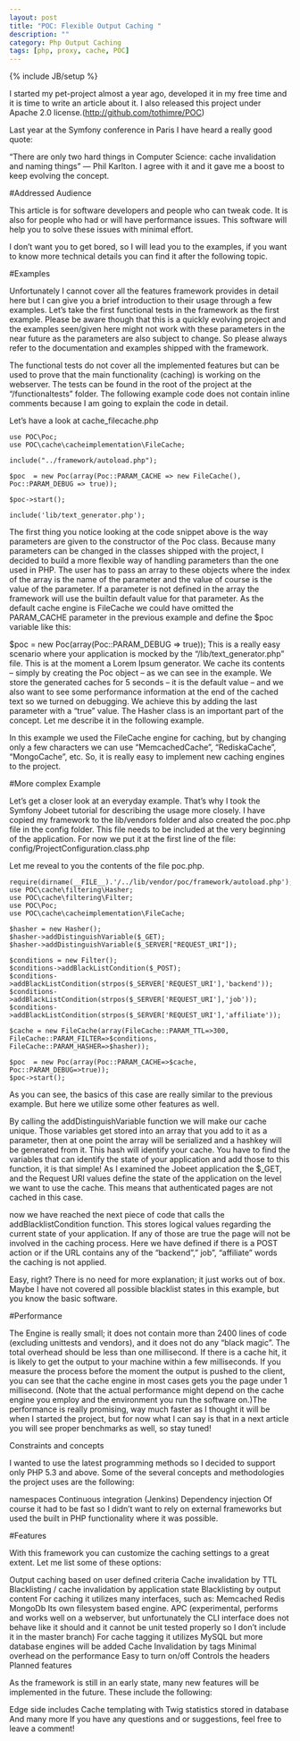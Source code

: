 ```yaml
---
layout: post
title: "POC: Flexible Output Caching "
description: ""
category: Php Output Caching
tags: [php, proxy, cache, POC]
---
```

{% include JB/setup %}

I started my pet-project almost a year ago, developed it in my free time and it is time to write an article about it. I also released this project under Apache 2.0 license.(http://github.com/tothimre/POC)

Last year at the Symfony conference in Paris I have heard a really good quote:

“There are only two hard things in Computer Science: cache invalidation and naming things” — Phil Karlton. I agree with it and it gave me a boost to keep evolving the concept.

#Addressed Audience

This article is for software developers and people who can tweak code. It is also for people who had or will have performance issues. This software will help you to solve these issues with minimal effort.

I don’t want you to get bored, so I will lead you to the examples, if you want to know more technical details you can find it after the following topic.

#Examples

Unfortunately I cannot cover all the features framework provides in detail here but I can give you a brief introduction to their usage through a few examples. Let’s take the first functional tests in the framework as the first example. Please be aware though that this is a quickly evolving project and the examples seen/given here might not work with these parameters in the near future as the parameters are also subject to change. So please always refer to the documentation and examples shipped with the framework.

The functional tests do not cover all the implemented features but can be used to prove that the main functionality (caching) is working on the webserver. The tests can be found in the root of the project at the “/functionaltests” folder. The following example code does not contain inline comments because I am going to explain the code in detail.

Let’s have a look at cache_filecache.php


    use POC\Poc;
    use POC\cache\cacheimplementation\FileCache;
 
    include("../framework/autoload.php");
 
    $poc  = new Poc(array(Poc::PARAM_CACHE => new FileCache(), Poc::PARAM_DEBUG => true));
 
    $poc->start();
 
    include('lib/text_generator.php');

The first thing you notice looking at the code snippet above is the way parameters are given to the constructor of the Poc class. Because many parameters can be changed in the classes shipped with the project, I decided to build a more flexible way of handling parameters than the one used in PHP. The user has to pass an array to these objects where the index of the array is the name of the parameter and the value of course is the value of the parameter. If a parameter is not defined in the array the framework will use the builtin default value for that parameter. As the default cache engine is FileCache we could have omitted the PARAM_CACHE parameter in the previous example and define the $poc variable like this:

$poc  = new Poc(array(Poc::PARAM_DEBUG => true));
This is a really easy scenario where your application is mocked by the “/lib/text_generator.php” file. This is at the moment a Lorem Ipsum generator. We cache its contents – simply by creating the Poc object – as we can see in the example. We store the generated caches for 5 seconds – it is the default value – and we also want to see some performance information at the end of the cached text so we turned on debugging. We achieve this by adding the last parameter with a “true” value. The Hasher class is an important part of the concept. Let me describe it in the following example.

In this example we used the FileCache engine for caching, but by changing only a few characters we can use  “MemcachedCache”, “RediskaCache”, “MongoCache”, etc. So, it is really easy to implement new caching engines to the project.

#More complex Example

Let’s get a closer look at an everyday example. That’s why I took the Symfony Jobeet tutorial for describing the usage more closely. I have copied my framework to the lib/vendors folder and also created the poc.php file in the config folder. This file needs to be included at the very beginning of the application. For now we put it at the first line of the file:  config/ProjectConfiguration.class.php

Let me reveal to you the contents of the file poc.php.

    require(dirname(__FILE__).'/../lib/vendor/poc/framework/autoload.php');
    use POC\cache\filtering\Hasher;
    use POC\cache\filtering\Filter;
    use POC\Poc;
    use POC\cache\cacheimplementation\FileCache;
 
    $hasher = new Hasher();
    $hasher->addDistinguishVariable($_GET);
    $hasher->addDistinguishVariable($_SERVER["REQUEST_URI"]);
 
    $conditions = new Filter();
    $conditions->addBlackListCondition($_POST);
    $conditions->addBlackListCondition(strpos($_SERVER['REQUEST_URI'],'backend'));
    $conditions->addBlackListCondition(strpos($_SERVER['REQUEST_URI'],'job'));
    $conditions->addBlackListCondition(strpos($_SERVER['REQUEST_URI'],'affiliate'));
 
    $cache = new FileCache(array(FileCache::PARAM_TTL=>300,
    FileCache::PARAM_FILTER=>$conditions,
    FileCache::PARAM_HASHER=>$hasher));
 
    $poc  = new Poc(array(Poc::PARAM_CACHE=>$cache, Poc::PARAM_DEBUG=>true));
    $poc->start();

As you can see, the basics of this case are really similar to the previous example. But here we utilize some other features as well.

By calling the addDistinguishVariable function we will make our cache unique. Those variables get stored into an array that you add to it as a parameter, then at one point the array will be serialized and a hashkey will be generated from it. This hash will identify your cache. You have to find the variables that can identify the state of your application and add those to this function, it is that simple! As I examined the Jobeet application the $_GET, and the Request URI values define the state of the application on the level we want to use the cache. This means that authenticated pages are not cached in this case.

now we have reached the next piece of code that calls the addBlacklistCondition function. This stores logical values regarding the current state of your application. If any of those are true the page will not be involved in the caching process. Here we have defined if there is a POST action or if the URL contains any of the “backend”,” job”, “affiliate” words the caching is not applied.

Easy, right? There is no need for more explanation; it just works out of box. Maybe I have not covered all possible blacklist states in this example, but you know the basic software.

#Performance

The Engine is really small; it does not contain more than 2400 lines of code (excluding unittests and vendors), and it does not do any “black magic”. The total overhead should be less than one millisecond. If there is a cache hit, it is likely to get the output to your machine within a few milliseconds. If you measure the process before the moment the output is pushed to the client, you can see that the cache engine in most cases gets you the page under 1 millisecond. (Note that the actual performance might depend on the cache engine you employ and the environment you run the software on.)The performance is really promising, way much faster as I thought it will be when I started the project, but for now what I can say is that in a next article you will see proper benchmarks as well, so stay tuned!

Constraints and concepts

I wanted to use the latest programming methods so I decided to support only PHP 5.3 and above. Some of the several concepts and methodologies the project uses are the following:

namespaces
Continuous integration (Jenkins)
Dependency injection
Of course it had to be fast so I didn’t want to rely on external frameworks but used the built in PHP functionality where it was possible.

#Features

With this framework you can customize the caching settings to a great extent. Let me list some of these options:

Output caching based on user defined criteria
Cache invalidation by TTL
Blacklisting / cache invalidation by application state
Blacklisting by output content
For caching it utilizes many interfaces, such as:
Memcached
Redis
MongoDb
Its own filesystem based engine.
APC (experimental, performs and works well on a webserver, but unfortunately the CLI interface does not behave like it should and it cannot be unit tested properly so I don’t include it in the master branch)
For cache tagging it utilizes MySQL but more database engines will be added
Cache Invalidation by tags
Minimal overhead on the performance
Easy to turn on/off
Controls the headers
Planned features

As the framework is still in an early state, many new features will be implemented in the future. These include the following:

Edge side includes
Cache templating with Twig
statistics stored in database
And many more
If you have any questions and or suggestions, feel free to leave a comment!
